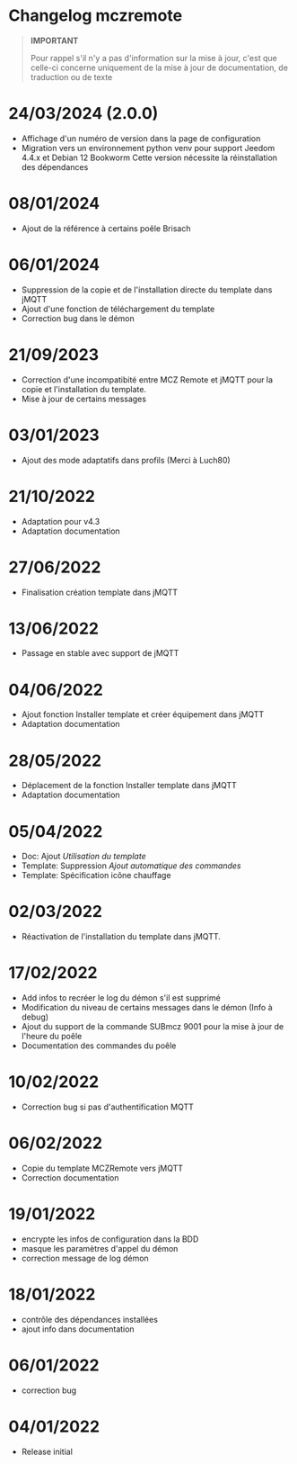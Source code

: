 # Changelog mczremote

>**IMPORTANT**
>
>Pour rappel s'il n'y a pas d'information sur la mise à jour, c'est que celle-ci concerne uniquement de la mise à jour de documentation, de traduction ou de texte

# 24/03/2024 (2.0.0)
- Affichage d'un numéro de version dans la page de configuration
- Migration vers un environnement python venv pour support Jeedom 4.4.x et Debian 12 Bookworm
  Cette version nécessite la réinstallation des dépendances

# 08/01/2024
- Ajout de la référence à certains poêle Brisach

# 06/01/2024
- Suppression de la copie et de l'installation directe du template dans jMQTT
- Ajout d'une fonction de téléchargement du template
- Correction bug dans le démon

# 21/09/2023
- Correction d'une incompatibité entre MCZ Remote et jMQTT pour la copie et l'installation du template.
- Mise à jour de certains messages

# 03/01/2023
- Ajout des mode adaptatifs dans profils (Merci à Luch80)

# 21/10/2022
- Adaptation pour v4.3
- Adaptation documentation

# 27/06/2022
- Finalisation création template dans jMQTT 

# 13/06/2022
- Passage en stable avec support de jMQTT

# 04/06/2022
- Ajout fonction Installer template et créer équipement dans jMQTT
- Adaptation documentation

# 28/05/2022
- Déplacement de la fonction Installer template dans jMQTT
- Adaptation documentation

# 05/04/2022
- Doc: Ajout *Utilisation du template*
- Template: Suppression *Ajout automatique des commandes*
- Template: Spécification icône chauffage

# 02/03/2022
- Réactivation de l'installation du template dans jMQTT.

# 17/02/2022
- Add infos to recréer le log du démon s'il est supprimé
- Modification du niveau de certains messages dans le démon (Info à debug)
- Ajout du support de la commande SUBmcz 9001 pour la mise à jour de l'heure du poêle
- Documentation des commandes du poêle

# 10/02/2022
- Correction bug si pas d'authentification MQTT

# 06/02/2022
- Copie du template MCZRemote vers jMQTT
- Correction documentation

# 19/01/2022
- encrypte les infos de configuration dans la BDD
- masque les paramètres d'appel du démon
- correction message de log démon

# 18/01/2022
- contrôle des dépendances installées
- ajout info dans documentation

# 06/01/2022
- correction bug

# 04/01/2022
- Release initial

